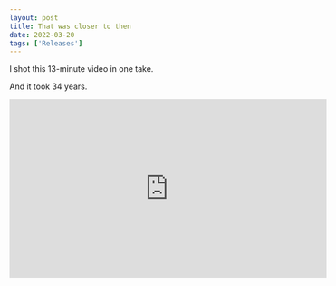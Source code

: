 ```yaml
---
layout: post
title: That was closer to then
date: 2022-03-20
tags: ['Releases']
---
```

I shot this 13-minute video in one take.

And it took 34 years. <!--x-->

<iframe width="560" height="315" src="https://www.youtube.com/embed/mreOK8Fc_8s" title="YouTube video player" frameborder="0" allow="accelerometer; autoplay; clipboard-write; encrypted-media; gyroscope; picture-in-picture" allowfullscreen></iframe>